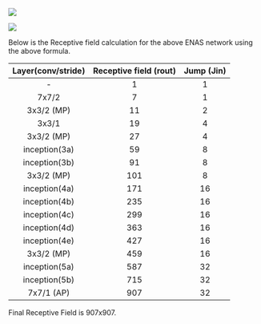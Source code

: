 ![](https://i0.wp.com/syncedreview.com/wp-content/uploads/2017/05/32.png?resize=372%2C171&ssl=1)

![](https://2.bp.blogspot.com/-HQo2Kx39Q6A/WsqZQn5pJHI/AAAAAAAAVhY/FBkgOeS06vQNvZN2KI2hhGZmfS1cNPg8wCLcBGAs/s1600/enasdiscoverednetwork.png)

Below is the Receptive field calculation for the above ENAS network using the above formula.

| Layer(conv/stride) | Receptive field (rout) | Jump (Jin) |
| :----------------: | :--------------------: | :--------: |
|         -          |           1            |     1      |
|       7x7/2        |           7            |     1      |
|     3x3/2 (MP)     |           11           |     2      |
|       3x3/1        |           19           |     4      |
|     3x3/2 (MP)     |           27           |     4      |
|   inception(3a)    |           59           |     8      |
|   inception(3b)    |           91           |     8      |
|     3x3/2 (MP)     |          101           |     8      |
|   inception(4a)    |          171           |     16     |
|   inception(4b)    |          235           |     16     |
|   inception(4c)    |          299           |     16     |
|   inception(4d)    |          363           |     16     |
|   inception(4e)    |          427           |     16     |
|     3x3/2 (MP)     |          459           |     16     |
|   inception(5a)    |          587           |     32     |
|   inception(5b)    |          715           |     32     |
|     7x7/1 (AP)     |          907           |     32     |

Final Receptive Field is 907x907.



